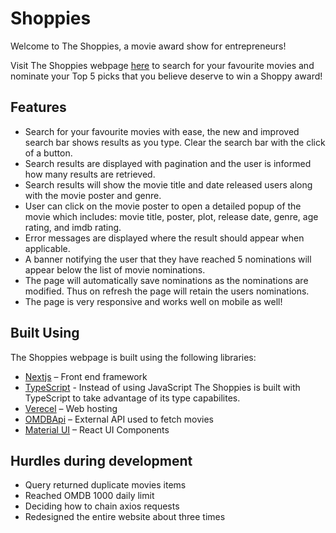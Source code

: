 # Shoppies
Welcome to The Shoppies, a movie award show for entrepreneurs!

Visit The Shoppies webpage [here](https://shoppies-six.vercel.app/) to search for your favourite movies and nominate your Top 5 picks that you believe deserve to win a Shoppy award!

## Features
-	Search for your favourite movies with ease, the new and improved search bar shows results as you type. Clear the search bar with the click of a button.
-	Search results are displayed with pagination and the user is informed how many results are retrieved.
-	Search results will show the movie title and date released users along with the movie poster and genre. 
-	User can click on the movie poster to open a detailed popup of the movie which includes: movie title, poster, plot, release date, genre, age rating, and imdb rating.
-	Error messages are displayed where the result should appear when applicable. 
-	A banner notifying the user that they have reached 5 nominations will appear below the list of movie nominations.
-	The page will automatically save nominations as the nominations are modified. Thus on refresh the page will retain the users nominations.
-	The page is very responsive and works well on mobile as well!

## Built Using

The Shoppies webpage is built using the following libraries:
-	[Nextjs](https://nextjs.org/) – Front end framework 
-	[TypeScript](https://www.typescriptlang.org/docs/) - Instead of using JavaScript The Shoppies is built with TypeScript to take advantage of its type capabilites.
-	[Verecel](https://vercel.com/home?utm_source=next-site&utm_medium=banner&utm_campaign=next-website) – Web hosting 
-	[OMDBApi](http://omdbapi.com/) – External API used to fetch movies 
-	[Material UI](https://material-ui.com/) – React UI Components 

## Hurdles during development
- Query returned duplicate movies items
- Reached OMDB 1000 daily limit 
- Deciding how to chain axios requests
- Redesigned the entire website about three times
